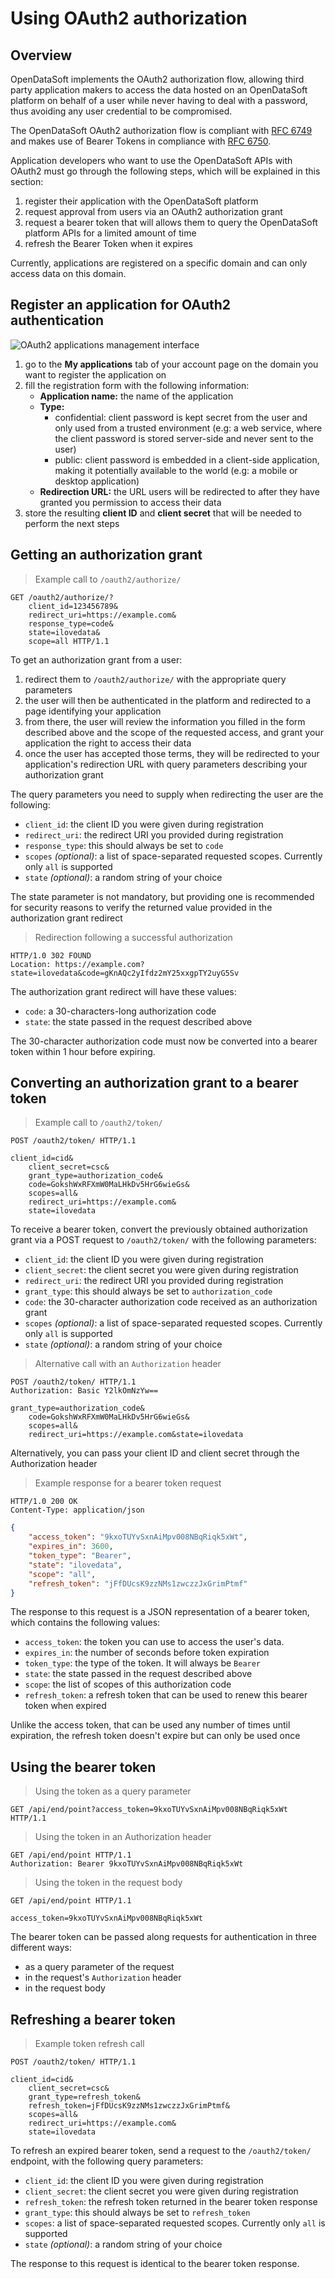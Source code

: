 # Using OAuth2 authorization

## Overview

OpenDataSoft implements the OAuth2 authorization flow, allowing third party application makers to access the data
hosted on an OpenDataSoft platform on behalf of a user while never having to deal with a password, thus avoiding any user
credential to be compromised.

The OpenDataSoft OAuth2 authorization flow is compliant with [RFC 6749](https://tools.ietf.org/html/rfc6749) and makes
use of Bearer Tokens in compliance with [RFC 6750](https://tools.ietf.org/html/rfc6750).

Application developers who want to use the OpenDataSoft APIs with OAuth2 must go through the following steps, which will be explained in this section:

1. register their application with the OpenDataSoft platform
2. request approval from users via an OAuth2 authorization grant
3. request a bearer token that will allows them to query the OpenDataSoft platform APIs for a limited amount of time
4. refresh the Bearer Token when it expires

Currently, applications are registered on a specific domain and can only access data on this domain.

## Register an application for OAuth2 authentication

![OAuth2 applications management interface](common/oauth2__applications.png)

1. go to the **My applications** tab of your account page on the domain you want to register the application on
2. fill the registration form with the following information:
    * **Application name:** the name of the application
    * **Type:**
        * confidential: client password is kept secret from the user and only used from a trusted environment (e.g: a web service, where the client password is stored server-side and never sent to the user)
        * public: client password is embedded in a client-side application, making it potentially available to the world (e.g: a mobile or desktop application)
    * **Redirection URL:** the URL users will be redirected to after they have granted you permission to access their data
3. store the resulting **client ID** and **client secret** that will be needed to perform the next steps

## Getting an authorization grant

> Example call to `/oauth2/authorize/`

```text
GET /oauth2/authorize/?
    client_id=123456789&
    redirect_uri=https://example.com&
    response_type=code&
    state=ilovedata&
    scope=all HTTP/1.1
```

To get an authorization grant from a user:

1. redirect them to `/oauth2/authorize/` with the appropriate query parameters
2. the user will then be authenticated in the platform and redirected to a page identifying your application
3. from there, the user will review the information you filled in the form described above and the scope of the requested access, and grant your application the right to access their data
4. once the user has accepted those terms, they will be redirected to your application's redirection URL with query parameters describing your authorization grant

The query parameters you need to supply when redirecting the user are the following:

* `client_id`: the client ID you were given during registration
* `redirect_uri`: the redirect URI you provided during registration
* `response_type`: this should always be set to `code`
* `scopes` *(optional)*: a list of space-separated requested scopes. Currently only `all` is supported
* `state` *(optional)*: a random string of your choice

<aside>
The state parameter is not mandatory, but providing one is recommended for security reasons to verify the returned value provided in the authorization grant redirect
</aside>

> Redirection following a successful authorization

```text
HTTP/1.0 302 FOUND
Location: https://example.com?state=ilovedata&code=gKnAQc2yIfdz2mY25xxgpTY2uyG5Sv
```

The authorization grant redirect will have these values:

* `code`: a 30-characters-long authorization code
* `state`: the state passed in the request described above

The 30-character authorization code must now be converted into a bearer token within 1 hour before expiring.

## Converting an authorization grant to a bearer token

> Example call to `/oauth2/token/`

```http
POST /oauth2/token/ HTTP/1.1

client_id=cid&
    client_secret=csc&
    grant_type=authorization_code&
    code=GokshWxRFXmW0MaLHkDv5HrG6wieGs&
    scopes=all&
    redirect_uri=https://example.com&
    state=ilovedata
```

To receive a bearer token, convert the previously obtained authorization grant via a POST request to `/oauth2/token/` with the following parameters:

* `client_id`: the client ID you were given during registration
* `client_secret`: the client secret you were given during registration
* `redirect_uri`: the redirect URI you provided during registration
* `grant_type`: this should always be set to `authorization_code`
* `code`: the 30-character authorization code received as an authorization grant
* `scopes` *(optional)*: a list of space-separated requested scopes. Currently only `all` is supported
* `state` *(optional)*: a random string of your choice

> Alternative call with an `Authorization` header

```http
POST /oauth2/token/ HTTP/1.1
Authorization: Basic Y2lkOmNzYw==

grant_type=authorization_code&
    code=GokshWxRFXmW0MaLHkDv5HrG6wieGs&
    scopes=all&
    redirect_uri=https://example.com&state=ilovedata
```

Alternatively, you can pass your client ID and client secret through the Authorization header

> Example response for a bearer token request

```http
HTTP/1.0 200 OK
Content-Type: application/json
```

```json
{
    "access_token": "9kxoTUYvSxnAiMpv008NBqRiqk5xWt",
    "expires_in": 3600,
    "token_type": "Bearer",
    "state": "ilovedata",
    "scope": "all",
    "refresh_token": "jFfDUcsK9zzNMs1zwczzJxGrimPtmf"
}
```

The response to this request is a JSON representation of a bearer token, which contains the following values:

* `access_token`: the token you can use to access the user's data.
* `expires_in`: the number of seconds before token expiration
* `token_type`: the type of the token. It will always be `Bearer`
* `state`: the state passed in the request described above
* `scope`: the list of scopes of this authorization code
* `refresh_token`: a refresh token that can be used to renew this bearer token when expired

<aside>
    Unlike the access token, that can be used any number of times until expiration, the refresh token doesn't expire but can only be used once
</aside>

## Using the bearer token

> Using the token as a query parameter

```http
GET /api/end/point?access_token=9kxoTUYvSxnAiMpv008NBqRiqk5xWt HTTP/1.1
```

> Using the token in an Authorization header

```http
GET /api/end/point HTTP/1.1
Authorization: Bearer 9kxoTUYvSxnAiMpv008NBqRiqk5xWt
```

> Using the token in the request body

```http
GET /api/end/point HTTP/1.1

access_token=9kxoTUYvSxnAiMpv008NBqRiqk5xWt
```

The bearer token can be passed along requests for authentication in three different ways:

* as a query parameter of the request
* in the request's `Authorization` header
* in the request body

## Refreshing a bearer token

> Example token refresh call

```http
POST /oauth2/token/ HTTP/1.1

client_id=cid&
    client_secret=csc&
    grant_type=refresh_token&
    refresh_token=jFfDUcsK9zzNMs1zwczzJxGrimPtmf&
    scopes=all&
    redirect_uri=https://example.com&
    state=ilovedata
```

To refresh an expired bearer token, send a request to the `/oauth2/token/` endpoint, with the following query parameters:

* `client_id`: the client ID you were given during registration
* `client_secret`: the client secret you were given during registration
* `refresh_token`: the refresh token returned in the bearer token response
* `grant_type`: this should always be set to `refresh_token`
* `scopes`: a list of space-separated requested scopes. Currently only `all` is supported
* `state` *(optional)*: a random string of your choice

The response to this request is identical to the bearer token response.

